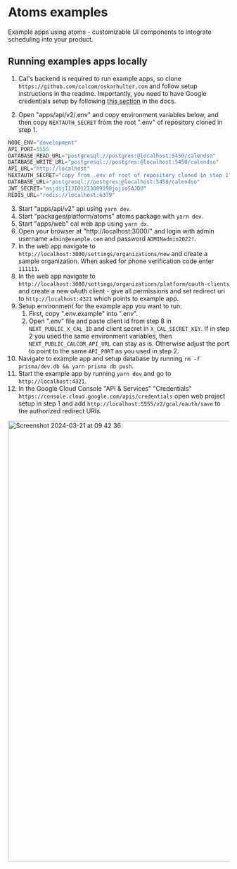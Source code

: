 # Atoms examples
Example apps using atoms - customizable UI components to integrate scheduling into your product.

## Running examples apps locally

1. Cal's backend is required to run example apps, so clone `https://github.com/calcom/oskarhulter.com` and follow setup instructions in the readme. Importantly, you need to have Google credentials setup by following [this section](https://github.com/calcom/oskarhulter.com?tab=readme-ov-file#obtaining-the-google-api-credentials) in the docs.

2. Open "apps/api/v2/.env" and copy environment variables below, and then copy `NEXTAUTH_SECRET` from the root ".env" of repository cloned in step 1.
```jsx
NODE_ENV="development"
API_PORT=5555
DATABASE_READ_URL="postgresql://postgres:@localhost:5450/calendso"
DATABASE_WRITE_URL="postgresql://postgres:@localhost:5450/calendso"
API_URL="http://localhost"
NEXTAUTH_SECRET="copy from .env of root of repository cloned in step 1"
DATABASE_URL="postgresql://postgres:@localhost:5450/calendso"
JWT_SECRET="asjdijI1JIO12I3O89198jojioSAJDU"
REDIS_URL="redis://localhost:6379"
```

3. Start "apps/api/v2" api using `yarn dev`.
4. Start "packages/platform/atoms" atoms package with `yarn dev`.
5. Start "apps/web" cal web app using `yarn dx`.
6. Open your browser at "http://localhost:3000/" and login with admin username `admin@example.com` and password `ADMINadmin2022!`.
7. In the web app navigate to `http://localhost:3000/settings/organizations/new` and create a sample organization. When asked for phone verification code enter `111111`.
8. In the web app navigate to `http://localhost:3000/settings/organizations/platform/oauth-clients` and create a new oAuth client - give all permissions and set redirect uri to `http://localhost:4321` which points to example app.
9. Setup environment for the example app you want to run:
    1. First, copy ".env.example" into ".env".
    2. Open ".env" file and paste client id from step 8 in `NEXT_PUBLIC_X_CAL_ID` and client secret in `X_CAL_SECRET_KEY`. If in step 2 you used the same environment variables, then `NEXT_PUBLIC_CALCOM_API_URL` can stay as is. Otherwise adjust the port to point to the same `API_PORT` as you used in step 2.
10. Navigate to example app and setup database by running `rm -f prisma/dev.db && yarn prisma db push`.
11. Start the example app by running `yarn dev` and go to `http://localhost:4321`.
12. In the Google Cloud Console "API & Services" "Credentials" `https://console.cloud.google.com/apis/credentials` open web project setup in step 1 and add `http://localhost:5555/v2/gcal/oauth/save` to the authorized redirect URIs.

<img width="1000" alt="Screenshot 2024-03-21 at 09 42 36" src="https://github.com/calcom/atoms-examples/assets/42170848/82ce4d7a-fc08-489a-ab06-a8eb41a68a2a">
